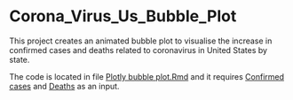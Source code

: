 # Corona_Virus_Us_Bubble_Plot
This project creates an animated bubble plot to visualise the increase in confirmed cases and deaths related to coronavirus in United States by state.

The code is located in file [Plotly bubble plot.Rmd](https://github.com/IshK09/Corona_Virus_Us_Bubble_Plot/blob/master/Plotly%20bubble%20plot.Rmd) and it requires [Confirmed cases](https://github.com/IshK09/Corona_Virus_Us_Bubble_Plot/blob/master/time_series_covid_19_confirmed_US.csv) and [Deaths](https://github.com/IshK09/Corona_Virus_Us_Bubble_Plot/blob/master/time_series_covid_19_deaths_US.csv) as an input.
